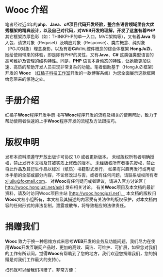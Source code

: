 # Wooc 介绍
笔者经过近4年的**php**、**Java**、**c#**项目代码开发经验，整合各语言领域里各大优秀框架的精典设计，以及自己对代码，对WEB开发的理解，开发了这套有着**PHP**其它框架浓厚色彩（如：THINKPHP的单一入口，MVC架构等），又有着**Java** 导入包、请求对象（Requset）及响应对象（Response）、类库概念、纯对象（POJO对象）理念身影，以及有着**C#**`HTML`控件概念的综合体框架 **HongJuZi**，她给使用带来的体验，即是即有PHP的灵性，又有**Java**、**C#** 这类强类型语言的高可维护及管理的结构特性。同是，**PHP** 语言本身动态的特性，让她能更加快速、高质的帮助开发人员实现非常复杂的功能。笔者借助基于（HongJuZi框架）开发的 **Wooc** （[红橘子科技工作室](http://www.hongjuzi.net)开发的一款博客系统）为您全面展示这款框架给您带来的惊艳之处。 

# 手册介绍
红橘子**Wooc**程序开发手册
书写**Wooc**程序开发的流程及相关的使用帮助，致力于帮助使用者快速的上手**Wooc**程序开发的流程及方法跟技巧。

# 版权申明
发布本资料须遵守开放出版许可协议 1.0 或者更新版本。
未经版权所有者明确授权，禁止发行本文档及其被实质上修改的版本。 未经版权所有者事先授权，禁止将此作品及其衍生作品以标准（纸质）书籍形式发行。
如果有兴趣再发行或再版本手册的全部或部分内容，不论修改过与否，或者有任何问题，请联系版权所有者 xjiujiu@foxmail.com。
对**Wooc**有任何疑问或者建议，请进入官方讨论区 [ http://wooc.hongjuzi.net/ask] 发布相关讨论。
有关**Wooc**项目及本文档的最新资料，请及时访问Wooc项目主站 [http://wooc.hongjuzi.net]。
本文档的版权归**Wooc**文档小组所有，本文档及其描述的内容受有关法律的版权保护，对本文档内容的任何形式的非法复制，泄露或散布，将导致相应的法律责任。

# 捐赠我们
**Wooc** 致力于换一种思维方式来思考**WEB**开发的业务及功能问题，我们尽力在使用**Wooc**开发互联网产品时，更加的高效、简洁、可维护、可扩展，如果您对我们的工作有所认同，觉得**Wooc**有帮助到了您的地方，我们欢迎您捐赠我们，您的捐赠是对我们工作最大的支持:)。

扫码就可以给我们捐赠了，非常方便：
